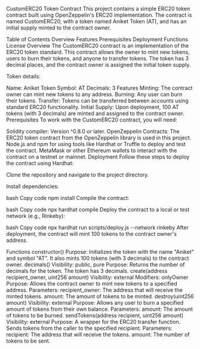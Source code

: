CustomERC20 Token Contract
This project contains a simple ERC20 token contract built using OpenZeppelin's ERC20 implementation. The contract is named CustomERC20, with a token named Aniket Token (AT), and has an initial supply minted to the contract owner.

Table of Contents
Overview
Features
Prerequisites
Deployment
Functions
License
Overview
The CustomERC20 contract is an implementation of the ERC20 token standard. This contract allows the owner to mint new tokens, users to burn their tokens, and anyone to transfer tokens. The token has 3 decimal places, and the contract owner is assigned the initial token supply.

Token details:

Name: Aniket Token
Symbol: AT
Decimals: 3
Features
Minting: The contract owner can mint new tokens to any address.
Burning: Any user can burn their tokens.
Transfer: Tokens can be transferred between accounts using standard ERC20 functionality.
Initial Supply: Upon deployment, 100 AT tokens (with 3 decimals) are minted and assigned to the contract owner.
Prerequisites
To work with the CustomERC20 contract, you will need:

Solidity compiler: Version ^0.8.0 or later.
OpenZeppelin Contracts: The ERC20 token contract from the OpenZeppelin library is used in this project.
Node.js and npm for using tools like Hardhat or Truffle to deploy and test the contract.
MetaMask or other Ethereum wallets to interact with the contract on a testnet or mainnet.
Deployment
Follow these steps to deploy the contract using Hardhat:

Clone the repository and navigate to the project directory.

Install dependencies:

bash
Copy code
npm install
Compile the contract:

bash
Copy code
npx hardhat compile
Deploy the contract to a local or test network (e.g., Rinkeby):

bash
Copy code
npx hardhat run scripts/deploy.js --network rinkeby
After deployment, the contract will mint 100 tokens to the contract owner's address.

Functions
constructor()
Purpose: Initializes the token with the name "Aniket" and symbol "AT". It also mints 100 tokens (with 3 decimals) to the contract owner.
decimals()
Visibility: public, pure
Purpose: Returns the number of decimals for the token. The token has 3 decimals.
create(address recipient_owner, uint256 amount)
Visibility: external
Modifiers: onlyOwner
Purpose: Allows the contract owner to mint new tokens to a specified address.
Parameters:
recipient_owner: The address that will receive the minted tokens.
amount: The amount of tokens to be minted.
destroy(uint256 amount)
Visibility: external
Purpose: Allows any user to burn a specified amount of tokens from their own balance.
Parameters:
amount: The amount of tokens to be burned.
sendTokens(address recipient, uint256 amount)
Visibility: external
Purpose: A wrapper for the ERC20 transfer function. Sends tokens from the caller to the specified recipient.
Parameters:
recipient: The address that will receive the tokens.
amount: The number of tokens to be sent.

